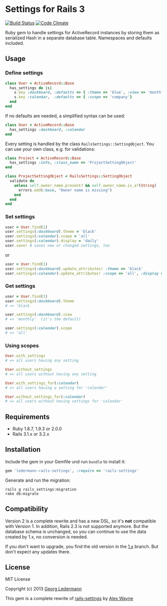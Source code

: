 # Settings for Rails 3

[![Build Status](https://travis-ci.org/ledermann/rails-settings.png?branch=master)](https://travis-ci.org/ledermann/rails-settings)
[![Code Climate](https://codeclimate.com/github/ledermann/rails-settings.png)](https://codeclimate.com/github/ledermann/rails-settings)

Ruby gem to handle settings for ActiveRecord instances by storing them as serialized Hash in a separate database table. Namespaces and defaults included.


## Usage

### Define settings

```ruby
class User < ActiveRecord::Base
  has_settings do |s|
    s.key :dashboard, :defaults => { :theme => 'blue', :view => 'monthly', :filter => false }
    s.key :calendar,  :defaults => { :scope => 'company'}
  end
end
```

If no defaults are needed, a simplified syntax can be used:

```ruby
class User < ActiveRecord::Base
  has_settings :dashboard, :calendar
end
```

Every setting is handled by the class `RailsSettings::SettingObject`. You can use your own class, e.g. for validations:

```ruby
class Project < ActiveRecord::Base
  has_settings :info, :class_name => 'ProjectSettingObject'
end

class ProjectSettingObject < RailsSettings::SettingObject
  validate do
    unless self.owner_name.present? && self.owner_name.is_a?(String)
      errors.add(:base, "Owner name is missing")
    end
  end
end
```

### Set settings

```ruby
user = User.find(1)
user.settings(:dashboard).theme = 'black'
user.settings(:calendar).scope = 'all'
user.settings(:calendar).display = 'daily'
user.save! # saves new or changed settings, too
```

or

```ruby
user = User.find(1)
user.settings(:dashboard).update_attributes! :theme => 'black'
user.settings(:calendar).update_attributes! :scope => 'all', :display => 'dialy'
```


### Get settings

```ruby
user = User.find(1)
user.settings(:dashboard).theme
# => 'black

user.settings(:dashboard).view
# => 'monthly'  (it's the default)

user.settings(:calendar).scope
# => 'all'
```


### Using scopes

```ruby
User.with_settings
# => all users having any setting

User.without_settings
# => all users without having any setting

User.with_settings_for(:calendar)
# => all users having a setting for 'calender'

User.without_settings_for(:calendar)
# => all users without having settings for 'calendar'
```


## Requirements

* Ruby 1.8.7, 1.9.3 or 2.0.0
* Rails 3.1.x or 3.2.x


## Installation

Include the gem in your Gemfile und run `bundle` to install it:

```ruby
gem 'ledermann-rails-settings', :require => 'rails-settings'
```

Generate and run the migration:

```shell
rails g rails_settings:migration
rake db:migrate
```

## Compatibility

Version 2 is a complete rewrite and has a new DSL, so it's **not** compatible with Version 1. In addition, Rails 2.3 is not supported anymore. But the database schema is unchanged, so you can continue to use the data created by 1.x, no conversion is needed.

If you don't want to upgrade, you find the old version in the [1.x](https://github.com/ledermann/rails-settings/commits/1.x) branch. But don't expect any updates there.


## License

MIT License

Copyright (c) 2013 [Georg Ledermann](http://www.georg-ledermann.de)

This gem is a complete rewrite of [rails-settings](https://github.com/Squeegy/rails-settings) by [Alex Wayne](https://github.com/Squeegy)
